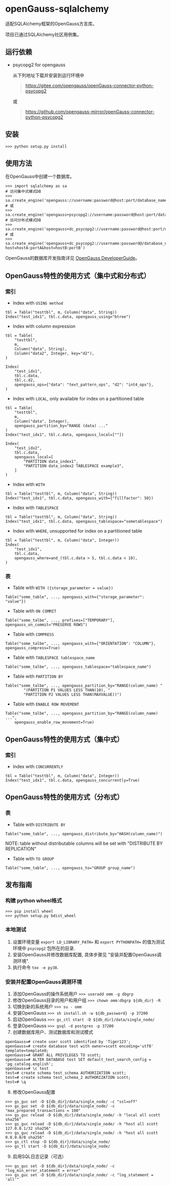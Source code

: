 # openGauss-sqlalchemy

适配SQLAlchemy框架的OpenGauss方言库。

项目已通过SQLAlchemy社区用例集。


## 运行依赖

- psycopg2 for opengauss

    从下列地址下载并安装到运行环境中
    > https://gitee.com/opengauss/openGauss-connector-python-psycopg2

    或

    > https://github.com/opengauss-mirror/openGauss-connector-python-psycopg2


## 安装

```
>>> python setup.py install
```

## 使用方法

在OpenGauss中创建一个数据库。

```
>>> import sqlalchemy as sa
# 访问集中式模式DB
>>> sa.create_engine('opengauss://username:password@host:port/database_name')
# 或
>>> sa.create_engine('opengauss+psycopg2://username:password@host:port/database_name')
# 访问分布式模式DB
>>> sa.create_engine('opengauss+dc_psycopg2://username:password@host:port/database_name')
# 或
>>> sa.create_engine('opengauss+dc_psycopg2://username:password@/database_name?host=hostA:portA&host=hostB:portB')
```

OpenGauss的数据库开发指南详见 [OpenGauss DeveloperGuide](https://docs.opengauss.org/zh/docs/latest/docs/Developerguide/Developerguide.html)。

## OpenGauss特性的使用方式（集中式和分布式）

### 索引

- Index with `USING method`
```
tbl = Table("testtbl", m, Column("data", String))
Index("test_idx1", tbl.c.data, opengauss_using="btree")
```

- Index with column expression
```
tbl = Table(
    "testtbl",
    m,
    Column("data", String),
    Column("data2", Integer, key="d2"),
)

Index(
    "test_idx1",
    tbl.c.data,
    tbl.c.d2,
    opengauss_ops={"data": "text_pattern_ops", "d2": "int4_ops"},
)
```

- Index with `LOCAL`, only available for index on a partitioned table
```
tbl = Table(
    "testtbl",
    m,
    Column("data", Integer),
    opengauss_partition_by="RANGE (data) ..."
)
Index("test_idx1", tbl.c.data, opengauss_local=[""])

Index(
    "test_idx2",
    tbl.c.data,
    opengauss_local=[
        "PARTITION data_index1",
        "PARTITION data_index2 TABLESPACE example3",
    ]
)
```

- Index with `WITH`
```
tbl = Table("testtbl", m, Column("data", String))
Index("test_idx1", tbl.c.data, opengauss_with={"fillfactor": 50})
```

- Index with `TABLESPACE`
```
tbl = Table("testtbl", m, Column("data", String))
Index("test_idx1", tbl.c.data, opengauss_tablespace="sometablespace")
```

- Index with `WHERE`, unsupported for index on a partitioned table
```
tbl = Table("testtbl", m, Column("data", Integer))
Index(
    "test_idx1",
    tbl.c.data,
    opengauss_where=and_(tbl.c.data > 5, tbl.c.data < 10),
)
```

### 表

- Table with `WITH ({storage_parameter = value})`
```
Table("some_table", ..., opengauss_with={"storage_parameter": "value"})
```

- Table with `ON COMMIT`
```
Table("some_talbe", ..., prefixes=["TEMPORARY"], opengauss_on_commit="PRESERVE ROWS")
```

- Table with `COMPRESS`
```
Table("some_talbe", ..., opengauss_with={"ORIENTATION": "COLUMN"}, opengauss_compress=True)
```

- Table with `TABLESPACE tablespace_name`
```
Table("some_talbe", ..., opengauss_tablespace="tablespace_name")
```

- Table with `PARTITION BY`
```
Table("some_talbe", ..., opengauss_partition_by="RANGE(column_name) "
        "(PARTITION P1 VALUES LESS THAN(10), "
        "PARTITION P2 VALUES LESS THAN(MAXVALUE))")
```

- Table with `ENABLE ROW MOVEMENT`
```
Table("some_talbe", ..., opengauss_partition_by="RANGE(column_name) ...",
    opengauss_enable_row_movement=True)
```

## OpenGauss特性的使用方式（集中式）

### 索引

- Index with `CONCURRENTLY`
```
tbl = Table("testtbl", m, Column("data", Integer))
Index("test_idx1", tbl.c.data, opengauss_concurrently=True)
```

## OpenGauss特性的使用方式（分布式）

### 表

- Table with `DISTRIBUTE BY`
```
Table("some_table", ..., opengauss_distribute_by="HASH(column_name)")
```
NOTE: table without distributable columns will be set with "DISTRIBUTE BY REPLICATION"

- Table with `TO GROUP`
```
Table("some_table", ..., opengauss_to="GROUP group_name")
```


## 发布指南

### 构建 python wheel格式
```
>>> pip install wheel
>>> python setup.py bdist_wheel
```

### 本地测试

1. 设置环境变量 `export LD_LIBRARY_PATH=` 和 `export PYTHONPATH=` 的值为测试环境中 `psycopg2` 包所在的目录.
2. 安装OpenGauss并修改数据库配置, 具体步骤见 "安装并配置OpenGauss调测环境".
3. 执行命令 `tox -e py38`.


### 安装并配置OpenGauss调测环境

1. 添加OpenGauss的操作系统用户 ```>>> useradd omm -g dbgrp```
2. 修改OpenGauss目录的用户和用户组 ```>>> chown omm:dbgrp ${db_dir} -R```
3. 切换到新的系统用户 ```>>> su - omm```
4. 安装OpenGauss ```>>> sh install.sh -w ${db_password} -p 37200```
5. 启动OpenGauss ```>>> gs_ctl start -D ${db_dir}/data/single_node/```
6. 登录OpenGauss ```>>> gsql -d postgres -p 37200```
7. 创建数据库用户、测试数据库和测试模式
```
openGauss=# create user scott identified by 'Tiger123';
openGauss=# create database test with owner=scott encoding='utf8' template=template0;
openGauss=# GRANT ALL PRIVILEGES TO scott;
openGauss=# ALTER DATABASE test SET default_text_search_config = 'pg_catalog.english';
openGauss=# \c test
test=# create schema test_schema AUTHORIZATION scott;
test=# create schema test_schema_2 AUTHORIZATION scott;
test=# \q
```
8. 修改OpenGauss配置
```
>>> gs_guc set -D ${db_dir}/data/single_node/ -c "ssl=off"
>>> gs_guc set -D ${db_dir}/data/single_node/ -c "max_prepared_transactions = 100"
>>> gs_guc reload -D ${db_dir}/data/single_node/ -h "local all scott sha256"
>>> gs_guc reload -D ${db_dir}/data/single_node/ -h "host all scott 127.0.0.1/32 sha256"
>>> gs_guc reload -D ${db_dir}/data/single_node/ -h "host all scott 0.0.0.0/0 sha256"
>>> gs_ctl stop -D ${db_dir}/data/single_node/
>>> gs_tl start -D ${db_dir}/data/single_node/
```
9. 启用SQL日志记录（可选）
```
>>> gs_guc set -D ${db_dir}/data/single_node/ -c "log_min_error_statement = error"
>>> gs_guc set -D ${db_dir}/data/single_node/ -c "log_statement = 'all'"
```
